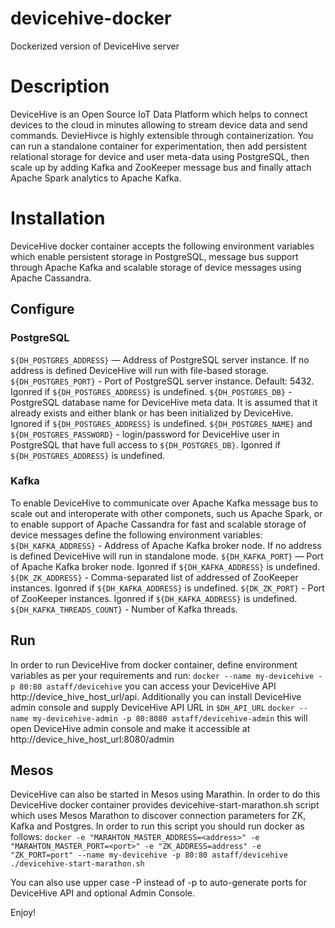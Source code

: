 # devicehive-docker
Dockerized version of DeviceHive server
# Description
DeviceHive is an Open Source IoT Data Platform which helps to connect devices to the cloud in minutes allowing to stream device data and send commands. DevieHivce is highly extensible through containerization. You can run a standalone container for experimentation, then add persistent relational storage for device and user meta-data using PostgreSQL, then scale up by adding Kafka and ZooKeeper message bus and finally attach Apache Spark analytics to Apache Kafka. 

# Installation
DeviceHive docker container accepts the following environment variables which enable persistent storage in PostgreSQL, message bus support through Apache Kafka and scalable storage of device messages using Apache Cassandra.

## Configure 
### PostgreSQL
```${DH_POSTGRES_ADDRESS}``` — Address of PostgreSQL server instance. If no address is defined DeviceHive will run with file-based storage. 
```${DH_POSTGRES_PORT}``` - Port of PostgreSQL server instance. Default: 5432. Igonred if ```${DH_POSTGRES_ADDRESS}``` is undefined.
```${DH_POSTGRES_DB}``` - PostgreSQL database name for DeviceHive meta data. It is assumed that it already exists and either blank or has been initialized by DeviceHive. Ignored if ```${DH_POSTGRES_ADDRESS}``` is undefined.
```${DH_POSTGRES_NAME}``` and ```${DH_POSTGRES_PASSWORD}``` - login/password for DeviceHive user in PostgreSQL that have full access to ```${DH_POSTGRES_DB}```. Igonred if  ```${DH_POSTGRES_ADDRESS}``` is undefined.

### Kafka
To enable DeviceHive to communicate over Apache Kafka message bus to scale out and interoperate with other componets, such us Apache Spark, or to enable support of Apache Cassandra for fast and scalable storage of device messages define the following environment variables:
```${DH_KAFKA_ADDRESS}``` - Address of Apache Kafka broker node. If no address is defined DeviceHive will run in standalone mode.
```${DH_KAFKA_PORT}``` — Port of Apache Kafka broker node. Igonred if ```${DH_KAFKA_ADDRESS}``` is undefined.
```${DK_ZK_ADDRESS}``` - Comma-separated list of addressed of ZooKeeper instances. Igonred if ```${DH_KAFKA_ADDRESS}``` is undefined.
```${DK_ZK_PORT}``` - Port of ZooKeeper instances. Igonred if ```${DH_KAFKA_ADDRESS}``` is undefined.
```${DH_KAFKA_THREADS_COUNT}``` - Number of Kafka threads. 

## Run
In order to run DeviceHive from docker container, define environment variables as per your requirements and run:
```docker --name my-devicehive -p 80:80 astaff/devicehive```
you can access your DeviceHive API http://device_hive_host_url/api. Additionally you can install DeviceHive admin console and supply DeviceHive API URL in ```$DH_API_URL```
```docker --name my-devicehive-admin -p 80:8080 astaff/devicehive-admin```
this will open DeviceHive admin console and make it accessible at http://device_hive_host_url:8080/admin

## Mesos
DeviceHive can also be started in Mesos using Marathin. In order to do this DeviceHive docker container provides devicehive-start-marathon.sh script which uses Mesos Marathon to discover connection parameters for ZK, Kafka and Postgres. In order to run this script you should run docker as follows:
```docker -e "MARAHTON_MASTER_ADDRESS=<address>" -e "MARAHTON_MASTER_PORT=<port>" -e "ZK_ADDRESS=address" -e "ZK_PORT=port" --name my-devicehive -p 80:80 astaff/devicehive ./devicehive-start-marathon.sh```


You can also use upper case -P instead of -p to auto-generate ports for DeviceHive API and optional Admin Console.

Enjoy!




